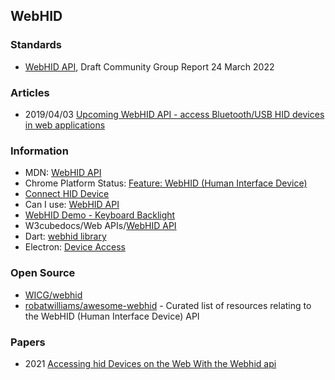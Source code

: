 ## WebHID


### Standards
- [WebHID API](https://wicg.github.io/webhid/), Draft Community Group Report 24 March 2022


### Articles
- 2019/04/03 [Upcoming WebHID API - access Bluetooth/USB HID devices in web applications](https://blog.scottlogic.com/2019/04/03/upcoming-webhid-api.html)


### Information
- MDN: [WebHID API](https://developer.mozilla.org/en-US/docs/Web/API/WebHID_API)
- Chrome Platform Status: [Feature: WebHID (Human Interface Device)](https://chromestatus.com/feature/5172464636133376)
- [Connect HID Device](https://web.dev/hid/)
- Can I use: [WebHID API](https://caniuse.com/webhid)
- [WebHID Demo - Keyboard Backlight](https://codesandbox.io/s/qlq95)
- W3cubedocs/Web APIs/[WebHID API](https://docs.w3cub.com/dom/webhid_api)
- Dart: [webhid library](https://pub.dev/documentation/js_bindings/latest/webhid/webhid-library.html)
- Electron: [Device Access](https://www.electronjs.org/docs/latest/tutorial/devices)


### Open Source
- [WICG/webhid](https://github.com/WICG/webhid)
- [robatwilliams/awesome-webhid](https://github.com/robatwilliams/awesome-webhid) - Curated list of resources relating to the WebHID (Human Interface Device) API



### Papers
- 2021 [Accessing hid Devices on the Web With the Webhid api](https://arxiv.org/pdf/2104.02392.pdf)


